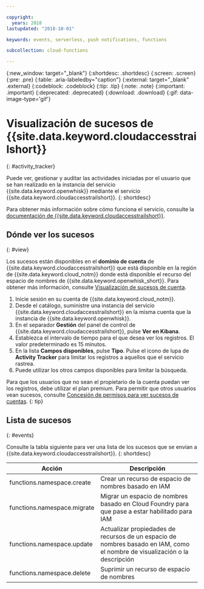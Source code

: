 ```yaml
---

copyright:
  years: 2018
lastupdated: "2018-10-01"

keywords: events, serverless, push notifications, functions

subcollection: cloud-functions

---
```


{:new_window: target="_blank"}
{:shortdesc: .shortdesc}
{:screen: .screen}
{:pre: .pre}
{:table: .aria-labeledby="caption"}
{:external: target="_blank" .external}
{:codeblock: .codeblock}
{:tip: .tip}
{:note: .note}
{:important: .important}
{:deprecated: .deprecated}
{:download: .download}
{:gif: data-image-type='gif'}



# Visualización de sucesos de {{site.data.keyword.cloudaccesstrailshort}}
{: #activity_tracker}

Puede ver, gestionar y auditar las actividades iniciadas por el usuario que se han realizado en la instancia del servicio {{site.data.keyword.openwhisk}} mediante el servicio {{site.data.keyword.cloudaccesstrailshort}}.
{: shortdesc}


Para obtener más información sobre cómo funciona el servicio, consulte la [documentación de {{site.data.keyword.cloudaccesstrailshort}}](/docs/services/cloud-activity-tracker?topic=cloud-activity-tracker-getting-started).


## Dónde ver los sucesos
{: #view}

Los sucesos están disponibles en el **dominio de cuenta** de {{site.data.keyword.cloudaccesstrailshort}} que está disponible en la región de {{site.data.keyword.cloud_notm}} donde está disponible el recurso del espacio de nombres de {{site.data.keyword.openwhisk_short}}. Para obtener más información, consulte [Visualización de sucesos de cuenta](/docs/services/cloud-activity-tracker/how-to/manage-events-ui?topic=cloud-activity-tracker-view_acc_events).

1. Inicie sesión en su cuenta de {{site.data.keyword.cloud_notm}}.
2. Desde el catálogo, suministre una instancia del servicio {{site.data.keyword.cloudaccesstrailshort}} en la misma cuenta que la instancia de {{site.data.keyword.openwhisk}}.
3. En el separador **Gestión** del panel de control de {{site.data.keyword.cloudaccesstrailshort}}, pulse **Ver en Kibana**.
4. Establezca el intervalo de tiempo para el que desea ver los registros. El valor predeterminado es 15 minutos.
5. En la lista **Campos disponibles**, pulse **Tipo**. Pulse el icono de lupa de **Activity Tracker** para limitar los registros a aquellos que el servicio rastrea.
6. Puede utilizar los otros campos disponibles para limitar la búsqueda.

Para que los usuarios que no sean el propietario de la cuenta puedan ver los registros, debe utilizar el plan premium. Para permitir que otros usuarios vean sucesos, consulte [Concesión de permisos para ver sucesos de cuentas](/docs/services/cloud-activity-tracker/how-to?topic=cloud-activity-tracker-grant_permissions#grant_permissions).
{: tip}


## Lista de sucesos
{: #events}

Consulte la tabla siguiente para ver una lista de los sucesos que se envían a {{site.data.keyword.cloudaccesstrailshort}}.
{: shortdesc}

<table>
  <thead>
    <tr>
      <th>Acción</th>
      <th>Descripción</th>
    </tr>
  </thead>
  <tbody>
    <tr>
      <td>functions.namespace.create</td>
      <td>Crear un recurso de espacio de nombres basado en IAM</td>
    </tr>
    <tr>
      <td>functions.namespace.migrate</td>
      <td>Migrar un espacio de nombres basado en Cloud Foundry para que pase a estar habilitado para IAM</td>
    </tr>
    <tr>
      <td>functions.namespace.update</td>
      <td>Actualizar propiedades de recursos de un espacio de nombres basado en IAM, como el nombre de visualización o la descripción</td>
    </tr>
    <tr>
      <td>functions.namespace.delete</td>
      <td>Suprimir un recurso de espacio de nombres</td>
    </tr>
  </tbody>
</table>



